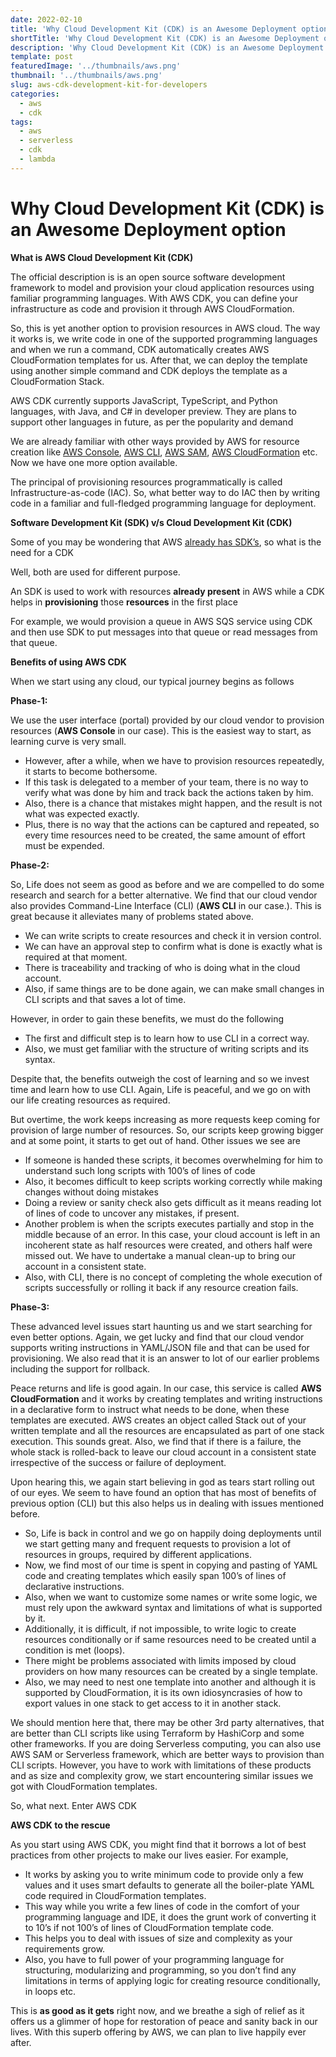 ```yaml
---
date: 2022-02-10
title: 'Why Cloud Development Kit (CDK) is an Awesome Deployment option'
shortTitle: 'Why Cloud Development Kit (CDK) is an Awesome Deployment option'
description: 'Why Cloud Development Kit (CDK) is an Awesome Deployment option'
template: post
featuredImage: '../thumbnails/aws.png'
thumbnail: '../thumbnails/aws.png'
slug: aws-cdk-development-kit-for-developers
categories:
  - aws
  - cdk
tags:
  - aws
  - serverless
  - cdk
  - lambda
---
```


Why Cloud Development Kit (CDK) is an Awesome Deployment option
=======================================================================

**What is AWS Cloud Development Kit (CDK)**

The official description is  is an open source software development framework to model and provision your cloud application resources using familiar programming languages. With AWS CDK, you can define your infrastructure as code and provision it through AWS CloudFormation.

So, this is yet another option to provision resources in AWS cloud. The way it works is, we write code in one of the supported programming languages and when we run a command, CDK automatically creates AWS CloudFormation templates for us. After that, we can deploy the template using another simple command and CDK deploys the template as a CloudFormation Stack.

AWS CDK currently supports JavaScript, TypeScript, and Python languages, with Java, and C# in developer preview. They are plans to support other languages in future, as per the popularity and demand

We are already familiar with other ways provided by AWS for resource creation like [AWS Console](https://adventuresincloud.wordpress.com/2019/05/15/6-projectx-using-aws-api-gateway-with-aws-lambda/), [AWS CLI](https://adventuresincloud.wordpress.com/2019/05/16/7-projectx-automating-deployment-using-aws-cli/), [AWS SAM](https://adventuresincloud.wordpress.com/2019/06/07/12-projectx-deploy-swagger-apis-using-aws-serverless-application-model-sam/), [AWS CloudFormation](https://adventuresincloud.wordpress.com/2019/05/18/8-projectx-automating-deployment-using-aws-cloudformation-2/) etc. Now we have one more option available.

The principal of provisioning resources programmatically is called Infrastructure-as-code (IAC). So, what better way to do IAC then by writing code in a familiar and full-fledged programming language for deployment.

**Software Development Kit (SDK) v/s Cloud Development Kit (CDK)**

Some of you may be wondering that AWS [already has SDK’s](https://aws.amazon.com/getting-started/tools-sdks/), so what is the need for a CDK

Well, both are used for different purpose.

An SDK is used to work with resources **already present** in AWS while a CDK helps in **provisioning** those **resources** in the first place

For example, we would provision a queue in AWS SQS service using CDK and then use SDK to put messages into that queue or read messages from that queue.

**Benefits of using AWS CDK**

When we start using any cloud, our typical journey begins as follows

**Phase-1:**

We use the user interface (portal) provided by our cloud vendor to provision resources (**AWS Console** in our case). This is the easiest way to start, as learning curve is very small.

*   However, after a while, when we have to provision resources repeatedly, it starts to become bothersome.
*   If this task is delegated to a member of your team, there is no way to verify what was done by him and track back the actions taken by him.
*   Also, there is a chance that mistakes might happen, and the result is not what was expected exactly.
*   Plus, there is no way that the actions can be captured and repeated, so every time resources need to be created, the same amount of effort must be expended.

**Phase-2:**

So, Life does not seem as good as before and we are compelled to do some research and search for a better alternative. We find that our cloud vendor also provides Command-Line Interface (CLI) (**AWS CLI** in our case.). This is great because it alleviates many of problems stated above.

*   We can write scripts to create resources and check it in version control.
*   We can have an approval step to confirm what is done is exactly what is required at that moment.
*   There is traceability and tracking of who is doing what in the cloud account.
*   Also, if same things are to be done again, we can make small changes in CLI scripts and that saves a lot of time.

However, in order to gain these benefits, we must do the following

*   The first and difficult step is to learn how to use CLI in a correct way.
*   Also, we must get familiar with the structure of writing scripts and its syntax.

Despite that, the benefits outweigh the cost of learning and so we invest time and learn how to use CLI. Again, Life is peaceful, and we go on with our life creating resources as required.

But overtime, the work keeps increasing as more requests keep coming for provision of large number of resources. So, our scripts keep growing bigger and at some point, it starts to get out of hand. Other issues we see are

*   If someone is handed these scripts, it becomes overwhelming for him to understand such long scripts with 100’s of lines of code
*   Also, it becomes difficult to keep scripts working correctly while making changes without doing mistakes
*   Doing a review or sanity check also gets difficult as it means reading lot of lines of code to uncover any mistakes, if present.
*   Another problem is when the scripts executes partially and stop in the middle because of an error. In this case, your cloud account is left in an incoherent state as half resources were created, and others half were missed out. We have to undertake a manual clean-up to bring our account in a consistent state.
*   Also, with CLI, there is no concept of completing the whole execution of scripts successfully or rolling it back if any resource creation fails.

**Phase-3:**

These advanced level issues start haunting us and we start searching for even better options. Again, we get lucky and find that our cloud vendor supports writing instructions in YAML/JSON file and that can be used for provisioning. We also read that it is an answer to lot of our earlier problems including the support for rollback.

Peace returns and life is good again. In our case, this service is called **AWS CloudFormation** and it works by creating templates and writing instructions in a declarative form to instruct what needs to be done, when these templates are executed. AWS creates an object called Stack out of your written template and all the resources are encapsulated as part of one stack execution. This sounds great. Also, we find that if there is a failure, the whole stack is rolled-back to leave our cloud account in a consistent state irrespective of the success or failure of deployment.

Upon hearing this, we again start believing in god as tears start rolling out of our eyes. We seem to have found an option that has most of benefits of previous option (CLI) but this also helps us in dealing with issues mentioned before.

*   So, Life is back in control and we go on happily doing deployments until we start getting many and frequent requests to provision a lot of resources in groups, required by different applications.
*   Now, we find most of our time is spent in copying and pasting of YAML code and creating templates which easily span 100’s of lines of declarative instructions.
*   Also, when we want to customize some names or write some logic, we must rely upon the awkward syntax and limitations of what is supported by it.
*   Additionally, it is difficult, if not impossible, to write logic to create resources conditionally or if same resources need to be created until a condition is met (loops).
*   There might be problems associated with limits imposed by cloud providers on how many resources can be created by a single template.
*   Also, we may need to nest one template into another and although it is supported by CloudFormation, it is its own idiosyncrasies of how to export values in one stack to get access to it in another stack.

We should mention here that, there may be other 3rd party alternatives, that are better than CLI scripts like using Terraform by HashiCorp and some other frameworks. If you are doing Serverless computing, you can also use AWS SAM or Serverless framework, which are better ways to provision than CLI scripts. However, you have to work with limitations of these products and as size and complexity grow, we start encountering similar issues we got with CloudFormation templates.

So, what next. Enter AWS CDK

**AWS CDK to the rescue**

As you start using AWS CDK, you might find that it borrows a lot of best practices from other projects to make our lives easier. For example,

*   It works by asking you to write minimum code to provide only a few values and it uses smart defaults to generate all the boiler-plate YAML code required in CloudFormation templates.
*   This way while you write a few lines of code in the comfort of your programming language and IDE, it does the grunt work of converting it to 10’s if not 100’s of lines of CloudFormation template code.
*   This helps you to deal with issues of size and complexity as your requirements grow.
*   Also, you have to full power of your programming language for structuring, modularizing and programming, so you don’t find any limitations in terms of applying logic for creating resource conditionally, in loops etc.

This is **as good as it gets** right now, and we breathe a sigh of relief as it offers us a glimmer of hope for restoration of peace and sanity back in our lives. With this superb offering by AWS, we can plan to live happily ever after.

